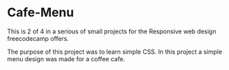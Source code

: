 # Cafe-Menu

This is 2 of 4 in a serious of small projects for the Responsive web design freecodecamp offers.

The purpose of this project was to learn simple CSS. In this project a simple menu design was made for a coffee cafe.
